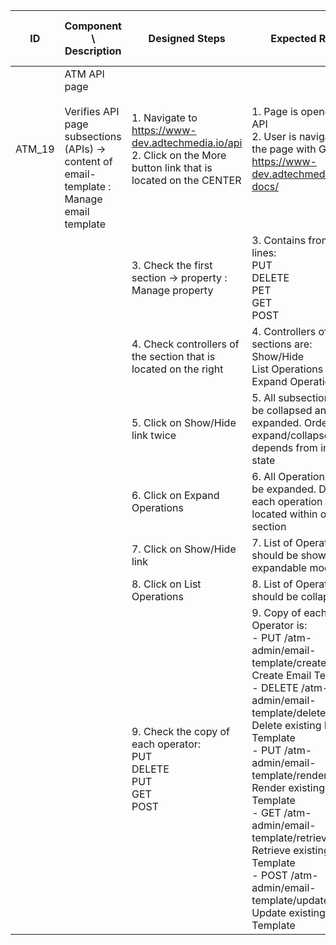 | ID | Component \ <br> Description  | Designed Steps       |Expected Result     |	Created By \ <br> Last Updated |
| -- | -- | -- | -- | -- |
| ATM_19 | ATM API page <br> <br>  Verifies API page subsections (APIs) -> content of email-template : Manage email template | 1. Navigate to https://www-dev.adtechmedia.io/api <br> 2. Click on the More button link that is located on the CENTER | 1. Page is opened on API  <br> 2. User is navigated to the page with Guide <br> https://www-dev.adtechmedia.io/api-docs/           | Alexandr Urita \ <br> 15.06.2017 |
|       |       | 3. Check the first section -> property : Manage property |     3. Contains from six lines: <br> PUT <br> DELETE <br> PET <br> GET <br> POST |    |  
|       |       | 4. Check controllers of the section that is located on the right |     4. Controllers of the sections are: <br> Show/Hide <br> List Operations <br> Expand Operations |    |  
|       |       | 5. Click on Show/Hide link twice |     5. All subsection should be collapsed and then expanded. Order of expand/collapse depends from initial state |    |  
|       |       | 6. Click on Expand Operations |     6. All Operations should be expanded. Details of each operation are located within one section |    |  
|       |       | 7. Click on Show/Hide link |     7. List of Operations should be shown in expandable mode |    |  
|       |       | 8. Click on List Operations |     8. List of Operations should be collapsed |    |  
|       |       | 9. Check the copy of each operator: <br> PUT <br> DELETE <br> PUT <br> GET <br> POST |     9. Copy of each Operator is: <br> - PUT /atm-admin/email-template/create <br> Create Email Template <br> - DELETE /atm-admin/email-template/delete <br> Delete existing Email Template <br> - PUT /atm-admin/email-template/render <br> Render existing Email Template <br> - GET /atm-admin/email-template/retrieve <br> Retrieve existing Email Template <br> - POST /atm-admin/email-template/update <br> Update existing Email Template |    |  
